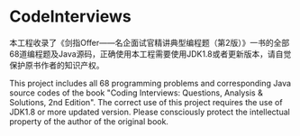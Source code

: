 # CodeInterviews
本工程收录了《剑指Offer——名企面试官精讲典型编程题（第2版）》一书的全部68道编程题及Java源码，正确使用本工程需要使用JDK1.8或者更新版本，请自觉保护原书作者的知识产权。

This project includes all 68 programming problems and corresponding Java source codes of the book "Coding Interviews: Questions, Analysis & Solutions, 2nd Edition". The correct use of this project requires the use of JDK1.8 or more updated version. Please consciously protect the intellectual property of the author of the original book.
